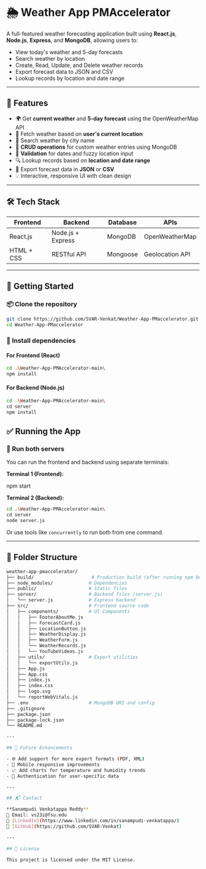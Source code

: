 # 🌦️ Weather App PMAccelerator

A full-featured weather forecasting application built using **React.js**, **Node.js**, **Express**, and **MongoDB**, allowing users to:

- View today's weather and 5-day forecasts
- Search weather by location
- Create, Read, Update, and Delete weather records
- Export forecast data to JSON and CSV
- Lookup records by location and date range

---

## 📸 Features

- 🌍 Get **current weather** and **5-day forecast** using the OpenWeatherMap API
- 📍 Fetch weather based on **user's current location**
- 🔎 Search weather by city name
- 📝 **CRUD operations** for custom weather entries using MongoDB
- 🧠 **Validation** for dates and fuzzy location input
- 🔍 Lookup records based on **location and date range**
- 💾 Export forecast data in **JSON** or **CSV**
- 💡 Interactive, responsive UI with clean design

---

## 🛠️ Tech Stack

| Frontend         | Backend         | Database    | APIs                  |
|------------------|------------------|-------------|------------------------|
| React.js         | Node.js + Express| MongoDB     | OpenWeatherMap         |
| HTML + CSS       | RESTful API      | Mongoose    | Geolocation API        |

---

## 🚀 Getting Started

### 📦 Clone the repository

```bash
git clone https://github.com/SVAR-Venkat/Weather-App-PMaccelerator.git
cd Weather-App-PMaccelerator
```

### 🔧 Install dependencies

#### For Frontend (React)
```bash
cd .\Weather-App-PMAccelerator-main\
npm install
```

#### For Backend (Node.js)
```bash
cd .\Weather-App-PMAccelerator-main\
cd server
npm install
```


## ✅ Running the App

### 🔄 Run both servers

You can run the frontend and backend using separate terminals:

**Terminal 1 (Frontend):**

npm start

**Terminal 2 (Backend):**
```bash
cd .\Weather-App-PMAccelerator-main\
cd server
node server.js
```

Or use tools like `concurrently` to run both from one command.

---

## 📁 Folder Structure
```bash
weather-app-pmaccelerator/
├── build/                     # Production build (after running npm build)
├── node_modules/             # Dependencies
├── public/                   # Static files
├── server/                   # Backend files (server.js)
│   └── server.js             # Express backend
├── src/                      # Frontend source code
│   ├── components/           # UI Components
│   │   ├── FooterAboutMe.js
│   │   ├── ForecastCard.js
│   │   ├── LocationButton.js
│   │   ├── WeatherDisplay.js
│   │   ├── WeatherForm.js
│   │   └── WeatherRecords.js
│   │   └── YouTubeVideos.js
│   ├── utils/                # Export utilities
│   │   └── exportUtils.js
│   ├── App.js
│   ├── App.css
│   ├── index.js
│   ├── index.css
│   ├── logo.svg
│   └── reportWebVitals.js
├── .env                      # MongoDB URI and config
├── .gitignore
├── package.json
├── package-lock.json
└── README.md

---

## 🧪 Future Enhancements

- 🌐 Add support for more export formats (PDF, XML)
- 📱 Mobile responsive improvements
- 📈 Add charts for temperature and humidity trends
- 🔐 Authentication for user-specific data

---

## 📬 Contact

**Sanampudi Venkatappa Reddy**  
📧 Email: vs23i@fsu.edu  
🔗 [LinkedIn](https://www.linkedin.com/in/sanampudi-venkatappa/)  
🐙 [GitHub](https://github.com/SVAR-Venkat)

---

## 📄 License

This project is licensed under the MIT License.
